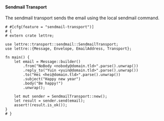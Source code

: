 #### Sendmail Transport

The sendmail transport sends the email using the local sendmail command.

```rust,no_run
# #[cfg(feature = "sendmail-transport")]
# {
# extern crate lettre;

use lettre::transport::sendmail::SendmailTransport;
use lettre::{Message, Envelope, EmailAddress, Transport};

fn main() {
    let email = Message::builder()
        .from("NoBody <nobody@domain.tld>".parse().unwrap())
        .reply_to("Yuin <yuin@domain.tld>".parse().unwrap())
        .to("Hei <hei@domain.tld>".parse().unwrap())
        .subject("Happy new year")
        .body("Be happy!")
        .unwrap();

    let mut sender = SendmailTransport::new();
    let result = sender.send(email);
    assert!(result.is_ok());
}
# }
```
